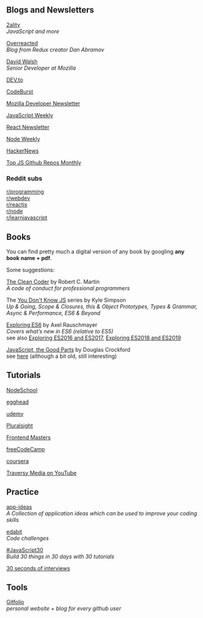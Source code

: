 ## Blogs and Newsletters

[2ality](http://2ality.com/index.html)  
*JavaScript and more*

[Overreacted](https://overreacted.io/)  
*Blog from Redux creator Dan Abramov*

[David Walsh](https://davidwalsh.name/)  
*Senior Developer at Mozilla*

[DEV.to](https://dev.to/)

[CodeBurst](https://codeburst.io/)

[Mozilla Developer Newsletter](https://www.mozilla.org/en-US/newsletter/developer/)

[JavaScript Weekly](https://javascriptweekly.com/)

[React Newsletter](http://reactjsnewsletter.com/)

[Node Weekly](https://nodeweekly.com/)

[HackerNews](https://news.ycombinator.com/)

[Top JS Github Repos Monthly](https://syndicode.com/tag/javascript-github/)  

### Reddit subs

[r/programming](https://www.reddit.com/r/programming/)  
[r/webdev](https://www.reddit.com/r/webdev/)  
[r/reactjs](https://www.reddit.com/r/reactjs/)  
[r/node](https://www.reddit.com/r/node/)  
[r/learnjavascript](https://www.reddit.com/r/learnjavascript/)  

## Books
You can find pretty much a digital version of any book by googling **any book name + pdf**.

Some suggestions:

[The Clean Coder](https://github.com/NileshGule/Ebooks/blob/master/The%20Clean%20Coder%20A%20Code%20of%20Conduct%20for%20Professional%20Programmers.pdf) by Robert C. Martin  
*A code of conduct for professional programmers*

The [You Don't Know JS](https://github.com/getify/You-Dont-Know-JS) series by Kyle Simpson  
*Up & Going, Scope & Closures, this & Object Prototypes, Types & Grammar, Async & Performance, ES6 & Beyond*

[Exploring ES6](http://exploringjs.com/es6/index.html) by Axel Rauschmayer  
*Covers what’s new in ES6 (relative to ES5)*  
see also [Exploring ES2016 and ES2017](http://exploringjs.com/es2016-es2017/index.html), [Exploring ES2018 and ES2019](http://exploringjs.com/es2018-es2019/toc.html)

[JavaScript, the Good Parts](https://7chan.org/pr/src/OReilly_JavaScript_The_Good_Parts_May_2008.pdf) by Douglas Crockford  
see [here](https://www.reddit.com/r/ProgrammerHumor/comments/621qrt/javascript_the_good_parts/) (although a bit old, still interesting)

## Tutorials
[NodeSchool](https://nodeschool.io/)

[egghead](https://egghead.io/)

[udemy](https://www.udemy.com/)

[Pluralsight](https://www.pluralsight.com/)

[Frontend Masters](https://frontendmasters.com/)

[freeCodeCamp](https://www.freecodecamp.org/)

[coursera](https://www.coursera.org/)  

[Traversy Media on YouTube](https://www.youtube.com/user/TechGuyWeb)

## Practice

[app-ideas](https://github.com/florinpop17/app-ideas/)  
*A Collection of application ideas which can be used to improve your coding skills*

[edabit](https://edabit.com/challenges/javascript/)  
*Code challenges*

[#JavaScript30](https://javascript30.com/)  
*Build 30 things in 30 days with 30 tutorials*

[30 seconds of interviews](https://github.com/30-seconds/30-seconds-of-interviews)

## Tools

[Gitfolio](https://github.com/imfunniee/gitfolio/)  
*personal website + blog for every github user*
